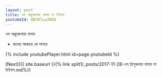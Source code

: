 ```yaml
---
layout: post
title: ওম অম্ভুজেলায়া নামায গা টাইমস
youtubeId: QB7RlLw38EQ
---
```

 
 
 ওম অম্ভুজেলায়া নামায  
 
 -  জলের আকারে কে সাগরে 
 
  
 
  
 
 
 
 
 
 


{% include youtubePlayer.html id=page.youtubeId %}
 
[Next]({{ site.baseurl }}{% link  split1/_posts/2017-11-28-ওম ত্রিশুকলায় নামায গা টাইমস.md%})
 
